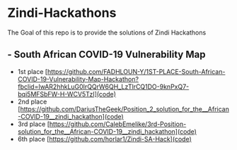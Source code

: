 # Zindi-Hackathons
The Goal of this repo is to provide the solutions of Zindi Hackathons

## - South African COVID-19 Vulnerability Map
- 1st place [https://github.com/FADHLOUN-Y/1ST-PLACE-South-African-COVID-19-Vulnerability-Map-Hackathon?fbclid=IwAR2hhkLuG0IrQQrW6QH_LzTlrCQ1DO-9knPxQ7-bqi5MFSbFW-H-WCV5TzI](code)
- 2nd place [https://github.com/DariusTheGeek/Position_2_solution_for_the__African-COVID-19__zindi_hackathon](code)
- 3rd place [https://github.com/CalebEmelike/3rd-Position-solution_for_the__African-COVID-19__zindi_hackathon](code)
- 6th place [https://github.com/horlar1/Zindi-SA-Hack](code)
